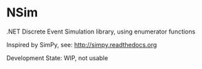 NSim
====

.NET Discrete Event Simulation library, using enumerator functions

Inspired by SimPy, see: http://simpy.readthedocs.org

Development State: WIP, not usable
